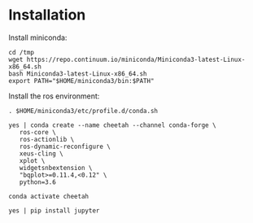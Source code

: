 # Installation

Install miniconda:
    
```
cd /tmp
wget https://repo.continuum.io/miniconda/Miniconda3-latest-Linux-x86_64.sh
bash Miniconda3-latest-Linux-x86_64.sh  
export PATH="$HOME/miniconda3/bin:$PATH"
```

Install the ros environment:

```
. $HOME/miniconda3/etc/profile.d/conda.sh

yes | conda create --name cheetah --channel conda-forge \
   ros-core \
   ros-actionlib \
   ros-dynamic-reconfigure \
   xeus-cling \
   xplot \
   widgetsnbextension \
   "bqplot>=0.11.4,<0.12" \
   python=3.6 
   
conda activate cheetah

yes | pip install jupyter
```